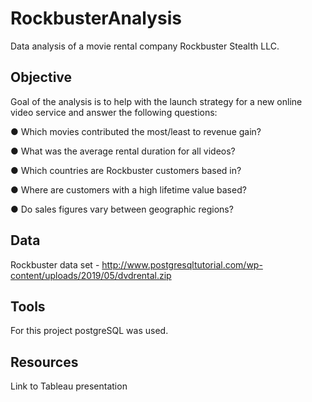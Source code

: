 # RockbusterAnalysis
Data analysis of a movie rental company Rockbuster Stealth LLC.

## Objective
Goal of the analysis is to help with the launch strategy for a new online video service and answer the following questions:

● Which movies contributed the most/least to revenue gain?

● What was the average rental duration for all videos?

● Which countries are Rockbuster customers based in?

● Where are customers with a high lifetime value based?

● Do sales figures vary between geographic regions?

## Data
Rockbuster data set - http://www.postgresqltutorial.com/wp-content/uploads/2019/05/dvdrental.zip 

## Tools
For this project postgreSQL was used.

## Resources
Link to Tableau presentation
